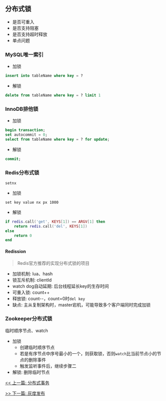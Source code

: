 ## 分布式锁

* 是否可重入
* 是否支持阻塞
* 是否支持超时释放
* 单点问题

### MySQL唯一索引

* 加锁

```sql
insert into tableName where key = ?
```

* 解锁

```sql
delete from tableName where key = ? limit 1
```

### InnoDB排他锁

* 加锁

```sql
begin transaction;
set autocommit = 0;
select from tableName where key = ? for update;
```

* 解锁

```sql
commit;
```

### Redis分布式锁

`setnx`

* 加锁

```redis
set key value nx px 1000
```

* 解锁

```lua
if redis.call('get', KEYS[1]) == ARGV[1] then
    return redis.call('del', KEYS[1]) 
else 
    return 0 
end
```

#### Redission

> Redis官方推荐的实现分布式锁的项目

* 加锁机制: lua、hash
* 锁互斥机制: clientId
* watch dog自动延期: 后台线程延长key的生存时间
* 可重入锁: count++
* 释放锁: count--，count=0时`del key`
* 缺点: 主从复制架构时，master宕机，可能导致多个客户端同时完成加锁

### Zookeeper分布式锁

临时顺序节点、watch

* 加锁
    * 创建临时顺序节点
    * 若是有序节点中序号最小的一个，则获取锁，否则`watch`比当前节点小的节点的删除事件
    * 触发监听事件后，继续步骤二
* 解锁: 删除临时节点


[<< 上一篇: 分布式事务](10-分布式/分布式事务.md)

[>> 下一篇: 灰度发布](10-分布式/灰度发布.md)
